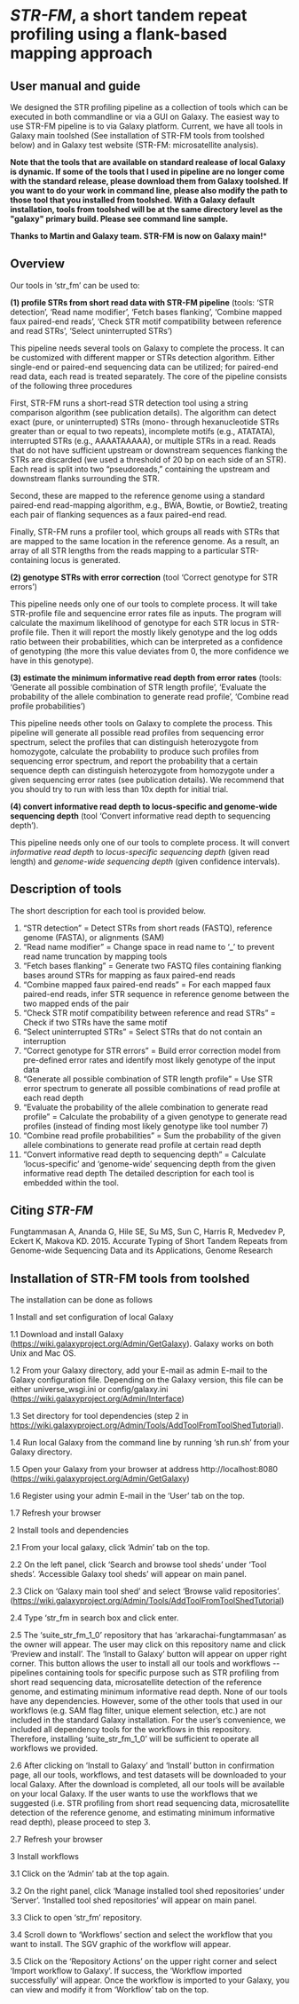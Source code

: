 # *STR-FM*, a short tandem repeat profiling using a flank-based mapping approach

## User manual and guide
We designed the STR profiling pipeline as a collection of tools which can be executed in both commandline or via a GUI on Galaxy. The easiest way to use STR-FM pipeline is to via Galaxy platform. Current, we have all tools in Galaxy main toolshed (See installation of STR-FM tools from toolshed below) and in Galaxy test website (STR-FM: microsatellite analysis).

**Note that the tools that are available on standard realease of local Galaxy is dynamic. If some of the tools that I used in pipeline are no longer come with the standard release, please download them from Galaxy toolshed. If you want to do your work in command line, please also modify the path to those tool that you installed from toolshed. With a Galaxy default installation, tools from toolshed will be at the same directory level as the "galaxy" primary build. Please see command line sample.**

**Thanks to Martin and Galaxy team. STR-FM is now on Galaxy main!***

## Overview

Our tools in ‘str_fm’ can be used to: 

**(1) profile STRs from short read data with STR-FM pipeline** (tools: ‘STR detection’, ‘Read name modifier’, ‘Fetch bases flanking’, ‘Combine mapped faux paired-end reads’, ‘Check STR motif compatibility between reference and read STRs’, ‘Select uninterrupted STRs’)

This pipeline needs several tools on Galaxy to complete the process. It can be customized with different mapper or STRs detection algorithm. Either single-end or paired-end sequencing data can be utilized; for paired-end read data, each read is treated separately. The core of the pipeline consists of the following three procedures 

First, STR-FM runs a short-read STR detection tool using a string comparison algorithm (see publication details). The algorithm can detect exact (pure, or uninterrupted) STRs (mono- through hexanucleotide STRs greater than or equal to two repeats), incomplete motifs (e.g., ATATATA), interrupted STRs (e.g., AAAATAAAAA), or multiple STRs in a read. Reads that do not have sufficient upstream or downstream sequences flanking the STRs are discarded (we used a threshold of 20 bp on each side of an STR). Each read is split into two “pseudoreads,” containing the upstream and downstream flanks surrounding the STR. 

Second, these are mapped to the reference genome using a standard paired-end read-mapping algorithm, e.g., BWA, Bowtie, or Bowtie2, treating each pair of flanking sequences as a faux paired-end read. 

Finally, STR-FM runs a profiler tool, which groups all reads with STRs that are mapped to the same location in the reference genome. As a result, an array of all STR lengths from the reads mapping to a particular STR-containing locus is generated.

**(2) genotype STRs with error correction** (tool ‘Correct genotype for STR errors’)

This pipeline needs only one of our tools to complete process. It will take STR-profile file and sequencine error rates file as inputs. The program will calculate the maximum likelihood of genotype for each STR locus in STR-profile file. Then it will report the mostly likely genotype and the log odds ratio between their probabilities, which can be interpreted as a confidence of genotyping (the more this value deviates from 0, the more confidence we have in this genotype).

**(3) estimate the minimum informative read depth from error rates** (tools: ‘Generate all possible combination of STR length profile’, ‘Evaluate the probability of the allele combination to generate read profile’, ‘Combine read profile probabilities’)

This pipeline needs other tools on Galaxy to complete the process. This pipeline will generate all possible read profiles from sequencing error spectrum, select the profiles that can distinguish heterozygote from homozygote, calculate the probability to produce such profiles from sequencing error spectrum, and report the probability that a certain sequence depth can distinguish heterozygote from homozygote under a given sequencing error rates (see publication details). We recommend that you should try to run with less than 10x depth for initial trial.

**(4) convert informative read depth to locus-specific and genome-wide sequencing depth** (tool ‘Convert informative read depth to sequencing depth’).  

This pipeline needs only one of our tools to complete process. It will convert *informative read depth* to *locus-specific sequencing depth* (given read length) and *genome-wide sequencing depth* (given confidence intervals).


## Description of tools

The short description for each tool is provided below.

1. “STR detection” = Detect STRs from short reads (FASTQ), reference genome (FASTA), or alignments (SAM)
2. “Read name modifier” = Change space in read name to ‘_’ to prevent read name truncation by mapping tools
3. “Fetch bases flanking” = Generate two FASTQ files containing flanking bases around STRs for mapping as faux paired-end reads
4. “Combine mapped faux paired-end reads” = For each mapped faux paired-end reads, infer STR sequence in reference genome between the two mapped ends of the pair
5. “Check STR motif compatibility between reference and read STRs” = Check if two STRs have the same motif
6. “Select uninterrupted STRs” = Select STRs that do not contain an interruption
7. “Correct genotype for STR errors” = Build error correction model from pre-defined error rates and identify most likely genotype of the input data
8. “Generate all possible combination of STR length profile” = Use STR error spectrum to generate all possible combinations of read profile at each read depth
9. “Evaluate the probability of the allele combination to generate read profile” = Calculate the probability of a given genotype to generate read profiles (instead of finding most likely genotype like tool number 7)
10. “Combine read profile probabilities” = Sum the probability of the given allele combinations to generate read profile at certain read depth
11. “Convert informative read depth to sequencing depth” = Calculate ‘locus-specific’ and ‘genome-wide’ sequencing depth from the given informative read depth
The detailed description for each tool is embedded within the tool.

## Citing *STR-FM*
Fungtammasan A, Ananda G, Hile SE, Su MS, Sun C, Harris R, Medvedev P, Eckert K, Makova KD. 2015. Accurate Typing of Short Tandem Repeats from Genome-wide Sequencing Data and its Applications, Genome Research

## Installation of STR-FM tools from toolshed


The installation can be done as follows


1 Install and set configuration of local Galaxy 

1.1 Download and install Galaxy (https://wiki.galaxyproject.org/Admin/GetGalaxy). Galaxy works on both Unix and Mac OS.

1.2 From your Galaxy directory, add your E-mail as admin E-mail to the Galaxy configuration file. Depending on the Galaxy version, this file can be either universe_wsgi.ini or config/galaxy.ini (https://wiki.galaxyproject.org/Admin/Interface)

1.3 Set directory for tool dependencies (step 2 in https://wiki.galaxyproject.org/Admin/Tools/AddToolFromToolShedTutorial). 

1.4 Run local Galaxy from the command line by running ‘sh run.sh’ from your Galaxy directory. 

1.5 Open your Galaxy from your browser at address http://localhost:8080 (https://wiki.galaxyproject.org/Admin/GetGalaxy)

1.6 Register using your admin E-mail in the ‘User’ tab on the top.

1.7 Refresh your browser


2 Install tools and dependencies

2.1 From your local galaxy, click ‘Admin’ tab on the top.

2.2 On the left panel, click ‘Search and browse tool sheds’ under ‘Tool sheds’. ‘Accessible Galaxy tool sheds’ will appear on main panel.

2.3 Click on ‘Galaxy main tool shed’ and select ‘Browse valid repositories’. (https://wiki.galaxyproject.org/Admin/Tools/AddToolFromToolShedTutorial)

2.4 Type ‘str_fm in search box and click enter.

2.5 The ‘suite_str_fm_1_0’ repository that has ‘arkarachai-fungtammasan’ as the owner will appear. The user may click on this repository name and click ‘Preview and install’. The ‘Install to Galaxy’ button will appear on upper right corner. This button allows the user to install all our tools and workflows -- pipelines containing tools for specific purpose such as STR profiling from short read sequencing data, microsatellite detection of the reference genome, and estimating minimum informative read depth. None of our tools have any dependencies. However, some of the other tools that used in our workflows (e.g. SAM flag filter, unique element selection, etc.) are not included in the standard Galaxy installation. For the user’s convenience, we included all dependency tools for the workflows in this repository. Therefore, installing ‘suite_str_fm_1_0’ will be sufficient to operate all workflows we provided. 

2.6 After clicking on ‘Install to Galaxy’ and ‘Install’ button in confirmation page, all our tools, workflows, and test datasets will be downloaded to your local Galaxy. After the download is completed, all our tools will be available on your local Galaxy. If the user wants to use the workflows that we suggested (i.e. STR profiling from short read sequencing data, microsatellite detection of the reference genome, and estimating minimum informative read depth), please proceed to step 3.

2.7 Refresh your browser


3 Install workflows

3.1 Click on the ‘Admin’ tab at the top again.

3.2 On the right panel, click ‘Manage installed tool shed repositories’ under ‘Server’. ‘Installed tool shed repositories’ will appear on main panel.

3.3 Click to open ‘str_fm’ repository. 

3.4 Scroll down to ‘Workflows’ section and select the workflow that you want to install. The SGV graphic of the workflow will appear.

3.5 Click on the ‘Repository Actions’ on the upper right corner and select ‘Import workflow to Galaxy’. If success, the ‘Workflow <workflow name> imported successfully’ will appear. Once the workflow is imported to your Galaxy, you can view and modify it from ‘Workflow’ tab on the top. 
